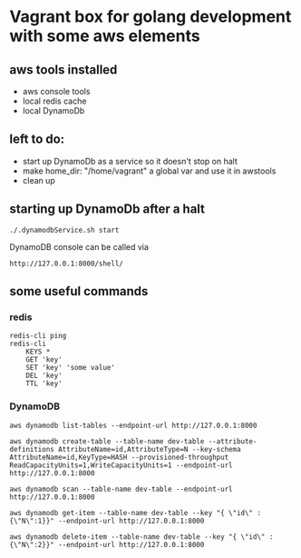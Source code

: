# Vagrant box for golang development with some aws elements

## aws tools installed
* aws console tools
* local redis cache
* local DynamoDb

## left to do:
* start up DynamoDb as a service so it doesn't stop on halt
* make home_dir: "/home/vagrant" a global var and use it in awstools
* clean up

## starting up DynamoDb after a halt

    ./.dynamodbService.sh start

DynamoDB console can be called via

    http://127.0.0.1:8000/shell/

## some useful commands

### redis

    redis-cli ping
    redis-cli
        KEYS *
        GET 'key'
        SET 'key' 'some value'
        DEL 'key'
        TTL 'key'

### DynamoDB

    aws dynamodb list-tables --endpoint-url http://127.0.0.1:8000

    aws dynamodb create-table --table-name dev-table --attribute-definitions AttributeName=id,AttributeType=N --key-schema AttributeName=id,KeyType=HASH --provisioned-throughput ReadCapacityUnits=1,WriteCapacityUnits=1 --endpoint-url http://127.0.0.1:8000

    aws dynamodb scan --table-name dev-table --endpoint-url http://127.0.0.1:8000

    aws dynamodb get-item --table-name dev-table --key "{ \"id\" : {\"N\":1}}" --endpoint-url http://127.0.0.1:8000

    aws dynamodb delete-item --table-name dev-table --key "{ \"id\" : {\"N\":2}}" --endpoint-url http://127.0.0.1:8000
